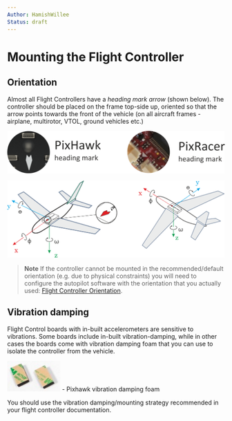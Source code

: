 ```yaml
---
Author: HamishWillee
Status: draft
---
```


# Mounting the Flight Controller

## Orientation

Almost all Flight Controllers have a *heading mark arrow* (shown below). The controller should be placed on the frame top-side up, oriented so that the arrow points towards the front of the vehicle (on all aircraft frames - airplane, multirotor, VTOL, ground vehicles etc.)

![FC Heading Mark](../../images/fc_heading_mark_1.png)

![FC Orientation](../../images/fc_orientation_1.png)

> **Note** If the controller cannot be mounted in the recommended/default orientation (e.g. due to physical constraints) you will need to configure the autopilot software with the orientation that you actually used: [Flight Controller Orientation](../config/flight_controller_orientation.md).

## Vibration damping

Flight Control boards with in-built accelerometers are sensitive to vibrations. Some boards include in-built vibration-damping, while in other cases the boards come with vibration damping foam that you can use to isolate the controller from the vehicle.

![Pixhawk Mounting foam](../../images/3dr_anti_vibration_mounting_foam.png) - Pixhawk vibration damping foam

You should use the vibration damping/mounting strategy recommended in your flight controller documentation.

